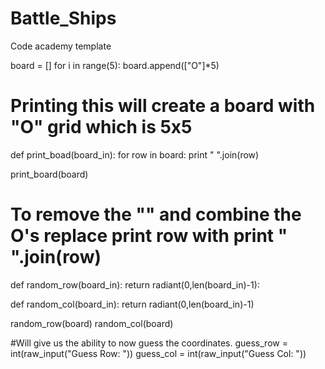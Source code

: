 # Battle_Ships
Code academy template

board = []
for i in range(5):
 board.append(["O"]*5) 
 # Printing this will create a board with "O" grid which is 5x5 
 
def print_boad(board_in):
  for row in board:
    print " ".join(row)

print_board(board)

# To remove the "" and combine the O's replace print row with print " ".join(row)

def random_row(board_in):
   return radiant(0,len(board_in)-1):
   

def random_col(board_in):
  return radiant(0,len(board_in)-1) 
  
  
 random_row(board)
 random_col(board) 



#Will give us the ability to now guess the coordinates.
guess_row = int(raw_input("Guess Row: "))
guess_col = int(raw_input("Guess Col: "))
